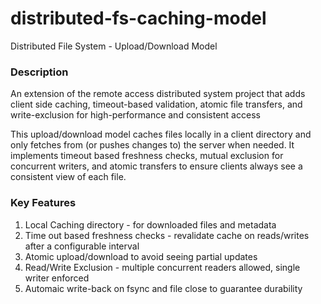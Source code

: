 # distributed-fs-caching-model
Distributed File System - Upload/Download Model

### Description
An extension of the remote access distributed system project that adds client side caching, timeout-based validation, atomic file transfers, and write-exclusion for high-performance and consistent access

This upload/download model caches files locally in a client directory and only fetches from (or pushes changes to) the server when needed. It implements timeout based freshness checks, mutual exclusion for concurrent writers, and atomic transfers to ensure clients always see a consistent view of each file.

### Key Features
1. Local Caching directory - for downloaded files and metadata
2. Time out based freshness checks - revalidate cache on reads/writes after a configurable interval
3. Atomic upload/download to avoid seeing partial updates
4. Read/Write Exclusion - multiple concurrent readers allowed, single writer enforced
5. Automaic write-back on fsync and file close to guarantee durability
